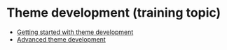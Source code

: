 # Theme development (training topic)

- [Getting started with theme development](GettingStartedWithThemeDevelopment.md)
- [Advanced theme development](AdvancedThemeDevelopment.md)
